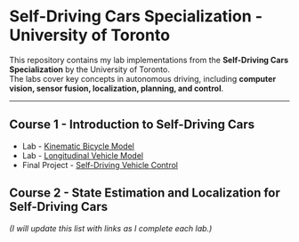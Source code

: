 # Self-Driving Cars Specialization - University of Toronto

This repository contains my lab implementations from the **Self-Driving Cars Specialization** by the University of Toronto.  
The labs cover key concepts in autonomous driving, including **computer vision, sensor fusion, localization, planning, and control**.

---

## Course 1 - Introduction to Self-Driving Cars

- Lab - [Kinematic Bicycle Model](https://github.com/GrandEchoWhiskey/uot-self_driving_cars-labs/blob/main/Course1/Kinematic_Bicycle_Model.ipynb)
- Lab - [Longitudinal Vehicle Model](https://github.com/GrandEchoWhiskey/uot-self_driving_cars-labs/blob/main/Course1/Longitudinal_Vehicle_Model.ipynb)
- Final Project - [Self-Driving Vehicle Control](https://github.com/GrandEchoWhiskey/uot-self_driving_cars-labs/tree/main/Course1/Course1FinalProject)

## Course 2 - State Estimation and Localization for Self-Driving Cars


*(I will update this list with links as I complete each lab.)*
